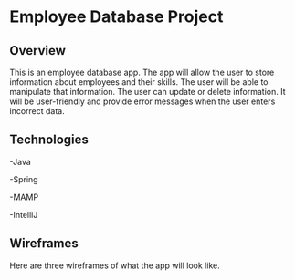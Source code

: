 # Employee Database Project

## Overview

This is an employee database app. The app will allow the user to store information about employees and their skills. The user 
will be able to manipulate that information. The user can update or delete information. It will be user-friendly and provide error 
messages when the user enters incorrect data.

## Technologies

-Java

-Spring

-MAMP

-IntelliJ

## Wireframes

Here are three wireframes of what the app will look like.



